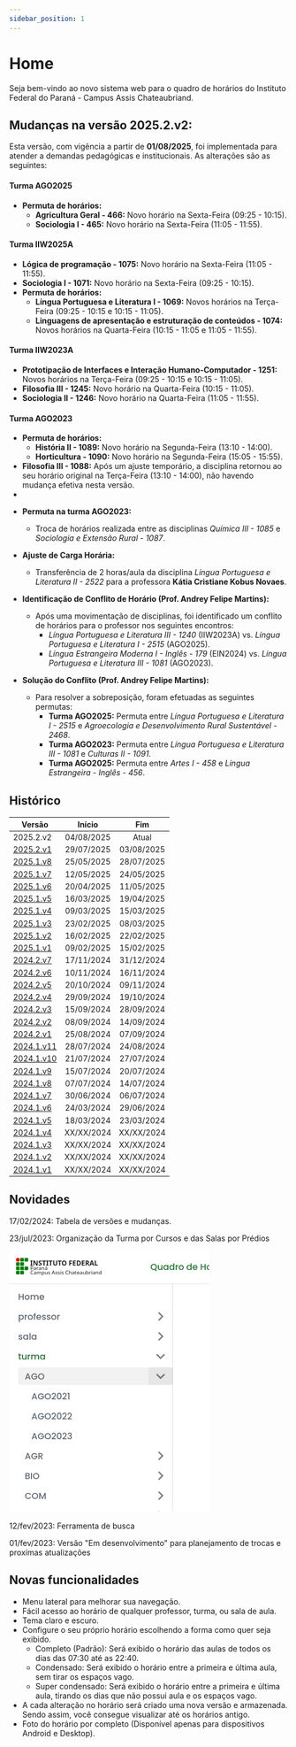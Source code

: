 ```yaml
---
sidebar_position: 1
---
```


# Home

<p>
  Seja bem-vindo ao novo sistema web para o quadro de horários do Instituto Federal do Paraná - Campus Assis Chateaubriand. 
</p>

## Mudanças na versão 2025.2.v2:
Esta versão, com vigência a partir de **01/08/2025**, foi implementada para atender a demandas pedagógicas e institucionais. As alterações são as seguintes:

#### Turma AGO2025
*   **Permuta de horários:**
    *   **Agricultura Geral - 466:** Novo horário na Sexta-Feira (09:25 - 10:15).
    *   **Sociologia I - 465:** Novo horário na Sexta-Feira (11:05 - 11:55).

#### Turma IIW2025A
*   **Lógica de programação - 1075:** Novo horário na Sexta-Feira (11:05 - 11:55).
*   **Sociologia I - 1071:** Novo horário na Sexta-Feira (09:25 - 10:15).
*   **Permuta de horários:**
    *   **Língua Portuguesa e Literatura I - 1069:** Novos horários na Terça-Feira (09:25 - 10:15 e 10:15 - 11:05).
    *   **Linguagens de apresentação e estruturação de conteúdos - 1074:** Novos horários na Quarta-Feira (10:15 - 11:05 e 11:05 - 11:55).

#### Turma IIW2023A
*   **Prototipação de Interfaces e Interação Humano-Computador - 1251:** Novos horários na Terça-Feira (09:25 - 10:15 e 10:15 - 11:05).
*   **Filosofia III - 1245:** Novo horário na Quarta-Feira (10:15 - 11:05).
*   **Sociologia II - 1246:** Novo horário na Quarta-Feira (11:05 - 11:55).

#### Turma AGO2023
*   **Permuta de horários:**
    *   **História II - 1089:** Novo horário na Segunda-Feira (13:10 - 14:00).
    *   **Horticultura - 1090:** Novo horário na Segunda-Feira (15:05 - 15:55).
*   **Filosofia III - 1088:** Após um ajuste temporário, a disciplina retornou ao seu horário original na Terça-Feira (13:10 - 14:00), não havendo mudança efetiva nesta versão.
*   

- **Permuta na turma AGO2023:**
  - Troca de horários realizada entre as disciplinas *Química III - 1085* e *Sociologia e Extensão Rural - 1087*.

- **Ajuste de Carga Horária:**
  - Transferência de 2 horas/aula da disciplina *Língua Portuguesa e Literatura II - 2522* para a professora **Kátia Cristiane Kobus Novaes**.

- **Identificação de Conflito de Horário (Prof. Andrey Felipe Martins):**
  - Após uma movimentação de disciplinas, foi identificado um conflito de horários para o professor nos seguintes encontros:
    * *Língua Portuguesa e Literatura III - 1240* (IIW2023A) vs. *Língua Portuguesa e Literatura I - 2515* (AGO2025).
    * *Língua Estrangeira Moderna I - Inglês - 179* (EIN2024) vs. *Língua Portuguesa e Literatura III - 1081* (AGO2023).

- **Solução do Conflito (Prof. Andrey Felipe Martins):**
  - Para resolver a sobreposição, foram efetuadas as seguintes permutas:
    * **Turma AGO2025:** Permuta entre *Língua Portuguesa e Literatura I - 2515* e *Agroecologia e Desenvolvimento Rural Sustentável - 2468*.
    * **Turma AGO2023:** Permuta entre *Língua Portuguesa e Literatura III - 1081* e *Culturas II - 1091*.
    * **Turma AGO2025:** Permuta entre *Artes I - 458* e *Língua Estrangeira - Inglês - 456*.






## Histórico

| Versão                              |   Início   |    Fim     |
| ----------------------------------- | :--------: | :--------: |
| 2025.2.v2                           | 04/08/2025 |   Atual    |
| [2025.2.v1](/docs/2025.2.1/intro)   | 29/07/2025 | 03/08/2025 |
| [2025.1.v8](/docs/2025.1.8/intro)   | 25/05/2025 | 28/07/2025 |
| [2025.1.v7](/docs/2025.1.7/intro)   | 12/05/2025 | 24/05/2025 |
| [2025.1.v6](/docs/2025.1.6/intro)   | 20/04/2025 | 11/05/2025 |
| [2025.1.v5](/docs/2025.1.5/intro)   | 16/03/2025 | 19/04/2025 |
| [2025.1.v4](/docs/2025.1.4/intro)   | 09/03/2025 | 15/03/2025 |
| [2025.1.v3](/docs/2025.1.3/intro)   | 23/02/2025 | 08/03/2025 |
| [2025.1.v2](/docs/2025.1.2/intro)   | 16/02/2025 | 22/02/2025 |
| [2025.1.v1](/docs/2025.1.1/intro)   | 09/02/2025 | 15/02/2025 |
| [2024.2.v7](/docs/2024.2.7/intro)   | 17/11/2024 | 31/12/2024 |
| [2024.2.v6](/docs/2024.2.6/intro)   | 10/11/2024 | 16/11/2024 |
| [2024.2.v5](/docs/2024.2.5/intro)   | 20/10/2024 | 09/11/2024 |
| [2024.2.v4](/docs/2024.2.4/intro)   | 29/09/2024 | 19/10/2024 |
| [2024.2.v3](/docs/2024.2.3/intro)   | 15/09/2024 | 28/09/2024 |
| [2024.2.v2](/docs/2024.2.2/intro)   | 08/09/2024 | 14/09/2024 |
| [2024.2.v1](/docs/2024.2.1/intro)   | 25/08/2024 | 07/09/2024 |
| [2024.1.v11](/docs/2024.1.11/intro) | 28/07/2024 | 24/08/2024 |
| [2024.1.v10](/docs/2024.1.10/intro) | 21/07/2024 | 27/07/2024 |
| [2024.1.v9](/docs/2024.1.9/intro)   | 15/07/2024 | 20/07/2024 |
| [2024.1.v8](/docs/2024.1.8/intro)   | 07/07/2024 | 14/07/2024 |
| [2024.1.v7](/docs/2024.1.7/intro)   | 30/06/2024 | 06/07/2024 |
| [2024.1.v6](/docs/2024.1.6/intro)   | 24/03/2024 | 29/06/2024 |
| [2024.1.v5](/docs/2024.1.5/intro)   | 18/03/2024 | 23/03/2024 |
| [2024.1.v4](/docs/2024.1.4/intro)   | XX/XX/2024 | XX/XX/2024 |
| [2024.1.v3](/docs/2024.1.3/intro)   | XX/XX/2024 | XX/XX/2024 |
| [2024.1.v2](/docs/2024.1.2/intro)   | XX/XX/2024 | XX/XX/2024 |
| [2024.1.v1](/docs/2024.1.1/intro)   | XX/XX/2024 | XX/XX/2024 |




## Novidades

17/02/2024: Tabela de versões e mudanças.

23/jul/2023: Organização da Turma por Cursos e das Salas por Prédios

![novidade_menu_grupo](./assets/novidade_menu_grupo.png)

12/fev/2023: Ferramenta de busca

01/fev/2023: Versão "Em desenvolvimento" para planejamento de trocas e proxímas atualizações

## Novas funcionalidades


- Menu lateral para melhorar sua navegação.
- Fácil acesso ao horário de qualquer professor, turma, ou sala de aula.
- Tema claro e escuro.
- Configure o seu próprio horário escolhendo a forma como quer seja exibido.
  - Completo (Padrão): Será exibido o horário das aulas de todos os dias das 07:30 até as 22:40.
  - Condensado: Será exibido o horário entre a primeira e última aula, sem tirar os espaços vago.
  - Super condensado: Será exibido o horário entre a primeira e última aula, tirando os dias que não possui aula e os espaços vago.
- A cada alteração no horário será criado uma nova versão e armazenada. Sendo assim, você consegue visualizar até os horários antigo.
- Foto do horário por completo (Disponível apenas para dispositivos Android e Desktop).
